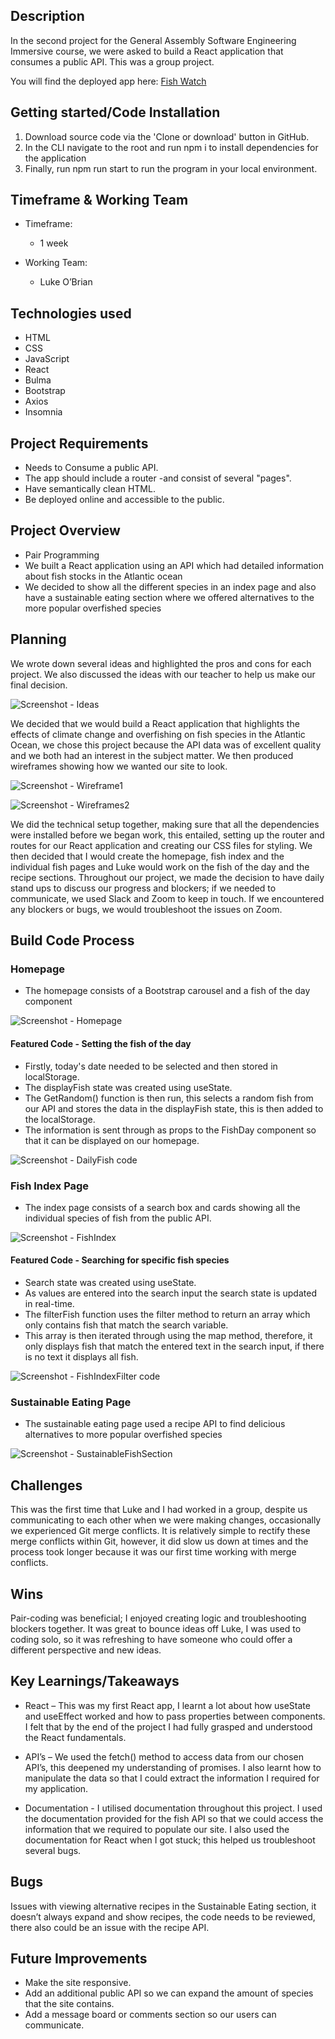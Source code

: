 
## Description

In the second project for the General Assembly Software Engineering Immersive course, we were asked to build a React application that consumes a public API. This was a group project.

You will find the deployed app here:  [Fish Watch](https://fish-watch.netlify.app/)

## Getting started/Code Installation

1.	Download source code via the 'Clone or download' button in GitHub.
2.	In the CLI navigate to the root and run npm i to install dependencies for the application
3.	Finally, run npm run start to run the program in your local environment.

## Timeframe & Working Team

-	Timeframe: 
    -	1 week

-	Working Team:
    -	Luke O’Brian


## Technologies used 
* HTML
* CSS
* JavaScript
* React
* Bulma
* Bootstrap
* Axios
* Insomnia

## Project Requirements

-	Needs to Consume a public API.
-	The app should include a router -and consist of several "pages".
-	Have semantically clean HTML.
-	Be deployed online and accessible to the public.


## Project Overview

- Pair Programming
- We built a React application using an API which had detailed information about fish stocks in the Atlantic ocean
- We decided to show all the different species in an index page and also have a sustainable eating section where we offered alternatives to the more popular overfished species


## Planning

We wrote down several ideas and highlighted the pros and cons for each project. We also discussed the ideas with our teacher to help us make our final decision.

![Screenshot - Ideas](https://github.com/dancfc84/Project-2/blob/main/screenshots/ideas.png)

We decided that we would build a React application that highlights the effects of climate change and overfishing on fish species in the Atlantic Ocean, we chose this project because the API data was of excellent quality and we both had an interest in the subject matter. We then produced wireframes showing how we wanted our site to look.

![Screenshot - Wireframe1](https://github.com/dancfc84/Project-2/blob/main/screenshots/wireframes1.png)

![Screenshot - Wireframes2](https://github.com/dancfc84/Project-2/blob/main/screenshots/wireframes2.png)

We did the technical setup together, making sure that all the dependencies were installed before we began work, this entailed, setting up the router and routes for our React application and creating our CSS files for styling. 
We then decided that I would create the homepage, fish index and the individual fish pages and Luke would work on the fish of the day and the recipe sections.  Throughout our project, we made the decision to have daily stand ups to discuss our progress and blockers; if we needed to communicate, we used Slack and Zoom to keep in touch. If we encountered any blockers or bugs, we would troubleshoot the issues on Zoom.


## Build Code Process

### Homepage

- The homepage consists of a Bootstrap carousel and a fish of the day component

![Screenshot - Homepage](https://github.com/dancfc84/Project-2/blob/main/screenshots/HomePage.png)

#### Featured Code - Setting the fish of the day

-	Firstly, today's date needed to be selected and then stored in localStorage.
-	The displayFish state was created using useState.
-	The GetRandom() function is then run, this selects a random fish from our API and stores the data in the displayFish state, this is then added to the localStorage.
-	The information is sent through as props to the FishDay component so that it can be displayed on our homepage.

![Screenshot - DailyFish code](https://github.com/dancfc84/Project-2/blob/main/screenshots/DailyFish.png)

### Fish Index Page

- The index page consists of a search box and cards showing all the individual species of fish from the public API.

![Screenshot - FishIndex](https://github.com/dancfc84/Project-2/blob/main/screenshots/FishIndex.png)

#### Featured Code - Searching for specific fish species
- Search state was created using useState.
-	As values are entered into the search input the search state is updated in real-time.
-	The filterFish function uses the filter method to return an array which only contains fish that match the search variable.
-	This array is then iterated through using the map method, therefore, it only displays fish that match the entered text in the search input, if there is no text it displays all fish.

![Screenshot - FishIndexFilter code](https://github.com/dancfc84/Project-2/blob/main/screenshots/FishIndexFilter.png)

### Sustainable Eating Page

- The sustainable eating page used a recipe API to find delicious alternatives to more popular overfished species

![Screenshot - SustainableFishSection](https://github.com/dancfc84/Project-2/blob/main/screenshots/SustainableFish.png)

## Challenges

This was the first time that Luke and I had worked in a group, despite us communicating to each other when we were making changes, occasionally we experienced Git merge conflicts. It is relatively simple to rectify these merge conflicts within Git, however, it did slow us down at times and the process took longer because it was our first time working with merge conflicts.

## Wins

Pair-coding was beneficial; I enjoyed creating logic and troubleshooting blockers together. It was great to bounce ideas off Luke, I was used to coding solo, so it was refreshing to have someone who could offer a different perspective and new ideas.

## Key Learnings/Takeaways

- React – This was my first React app, I learnt a lot about how useState and useEffect worked and how to pass properties between components.  I felt that by the end of the project I had fully grasped and understood the React fundamentals.

- API’s – We used the fetch() method to access data from our chosen API’s, this deepened my understanding of promises. I also learnt how to manipulate the data so that I could extract the information I required for my application.

- Documentation - I utilised documentation throughout this project. I used the documentation provided for the fish API so that we could access the information that we required to populate our site. I also used the documentation for React when I got stuck; this helped us troubleshoot several bugs.

## Bugs

Issues with viewing alternative recipes in the Sustainable Eating section, it doesn’t always expand and show recipes, the code needs to be reviewed, there also could be an issue with the recipe API.

## Future Improvements

- Make the site responsive.
- Add an additional public API so we can expand the amount of species that the site contains.
- Add a message board or comments section so our users can communicate.

